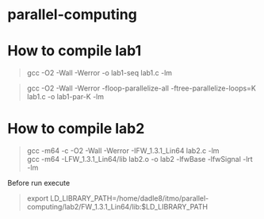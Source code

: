 # parallel-computing

# How to compile lab1
> gcc -O2 -Wall -Werror -o lab1-seq lab1.c -lm

> gcc -O2 -Wall -Werror -floop-parallelize-all -ftree-parallelize-loops=K lab1.c -o lab1-par-K -lm

# How to compile lab2
> gcc -m64 -c -O2 -Wall -Werror -IFW_1.3.1_Lin64 lab2.c -lm <br>
> gcc -m64 -LFW_1.3.1_Lin64/lib lab2.o -o lab2 -lfwBase -lfwSignal -lrt -lm

Before run execute
> export LD_LIBRARY_PATH=/home/dadle8/itmo/parallel-computing/lab2/FW_1.3.1_Lin64/lib:$LD_LIBRARY_PATH
